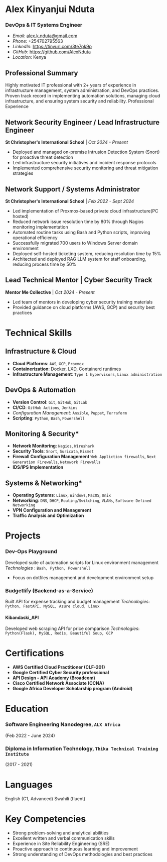 # Alex Kinyanjui Nduta
### DevOps & IT Systems Engineer
- *Email*: alex.k.nduta@gmail.com
- *Phone*: +254702795563
- *LinkedIn*: https://tinyurl.com/3te7pk9p
- *GitHub*: https://github.com/AlexNduta
- *Location*: Kenya
## Professional Summary
Highly motivated IT professional with 2+ years of experience in infrastructure management,
system administration, and DevOps practices. Proven track record in implementing automation
solutions, managing cloud infrastructure, and ensuring system security and reliability.
Professional Experience
## Network Security Engineer / Lead Infrastructure Engineer
**St Christopher's International School** | *Oct 2024 - Present*

- Deployed and managed on-premise Intrusion Detection System (Snort) for proactive
threat detection
-  Led infrastructure security initiatives and incident response protocols
-  Implemented comprehensive security monitoring and threat mitigation strategies
## Network Support / Systems Administrator
**St Christopher's International School** | *Feb 2022 - Sept 2024*
-  Led implementation of Proxmox-based private cloud infrastructure(PC hosted)
-  Reduced network issue resolution time by 80% through Nagios monitoring
implementation
-  Automated routine tasks using Bash and Python scripts, improving operational efficiency
-  Successfully migrated 700 users to Windows Server domain environment
- Deployed self-hosted ticketing system, reducing resolution time by 15%
-  Architected and deployed RAG LLM system for staff onboarding, reducing process time
by 50%
## Lead Technical Mentor | Cyber Security Track
**Mentor Me Collective** | *Oct 2024 - Present*
- Led team of mentors in developing cyber security training materials
- Provided guidance on cloud platforms (AWS, GCP) and security best practices
# Technical Skills
## Infrastructure & Cloud
- **Cloud Platforms**: `AWS`, `GCP`, `Proxmox`
- **Containerization**: Docker, LXD, Containerd runtimes
- **Infrastructure Management**: `Type 1 hypervisors`, `Linux administration`
## DevOps & Automation

- **Version Control**: `Git`, `GitHub`, `GitLab`
- **CI/CD**: `GitHub Actions`, `Jenkins`
- **Configuration Management*:* `Ansible`, `Puppet`, `Terraform`
- **Scripting**: `Python`, `Bash`, `Powershell`
## Monitoring & Security*
- **Network Monitoring**: `Nagios`, `Wireshark`
- **Security Tools**: `Snort`, `Suricata`, `Kismet`
- **Firewall Configuration Management** `Web Appliction firewalls`, `Next Generation Firewalls`, `Netowork Firewalls`
- **IDS/IPS Implementation**

## Systems & Networking*
- **Operating Systems**: `Linux`, `Windows`, `MacOS`, `Unix`
- **Networking**: `DNS`, `DHCP`, `Routing/Switching`, `VLANs`, `Software Defined Networking`
- **VPN Configuration and Management**
- **Traffic Analysis and Optimization**

# Projects
### Dev-Ops Playground
Developed suite of automation scripts for Linux environment management
*Technologies* : `Bash, Python, Powershell`
- Focus on dotfiles management and development environment setup
### Budgetlify (Backend-as-a-Service)
Built API for expense tracking and budget management
*Technologies*: `Python, FastAPI, MySQL, Azure cloud, Linux`
#### Kibandaski_API
Developed web scraping API for price comparison
*Technologies*: `Python(Flask), MySQL, Redis, Beautiful Soup, GCP`
# Certifications
- **AWS Certified Cloud Practitioner (CLF-201)** 
- **Google Certified Cyber Security professional**
- **API Design - API Academy (Broadcom)**
- **Cisco Certified Network Associate (CCNA)**
- **Google Africa Developer Scholarship program (Android)**

# Education

### Software Engineering Nanodegree, `ALX Africa `
(Feb 2022 - June 2024)
### Diploma in Information Technology, `Thika Technical Training Institute` 
(2017 - 2021)
# Languages
English (C1, Advanced)
Swahili (fluent)

# Key Competencies
- Strong problem-solving and analytical abilities
- Excellent written and verbal communication skills
- Experience in Site Reliability Engineering (SRE)
- Proactive approach to continuous learning and improvement
- Strong understanding of DevOps methodologies and best practices
